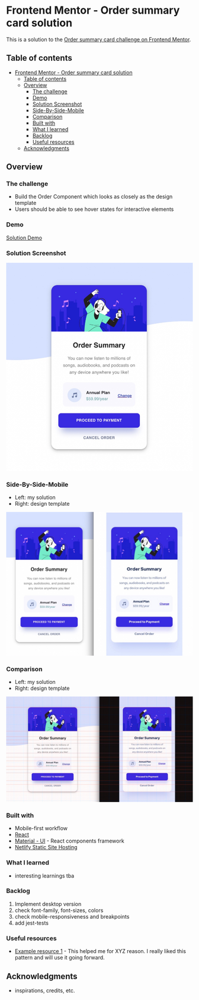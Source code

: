 # Frontend Mentor - Order summary card solution

This is a solution to the [Order summary card challenge on Frontend Mentor](https://www.frontendmentor.io/challenges/order-summary-component-QlPmajDUj).

## Table of contents

- [Frontend Mentor - Order summary card solution](#frontend-mentor---order-summary-card-solution)
  - [Table of contents](#table-of-contents)
  - [Overview](#overview)
    - [The challenge](#the-challenge)
    - [Demo](#demo)
    - [Solution Screenshot](#solution-screenshot)
    - [Side-By-Side-Mobile](#side-by-side-mobile)
    - [Comparison](#comparison)
    - [Built with](#built-with)
    - [What I learned](#what-i-learned)
    - [Backlog](#backlog)
    - [Useful resources](#useful-resources)
  - [Acknowledgments](#acknowledgments)

## Overview

### The challenge

- Build the Order Component which looks as closely as the design template
- Users should be able to see hover states for interactive elements

### Demo

[Solution Demo](https://vigorous-wright-d3c341.netlify.app/)

### Solution Screenshot

![solution](./doc/screenshot-mobile.jpeg)

### Side-By-Side-Mobile

- Left: my solution
- Right: design template

![side-by-side-mobile](doc/screenshot-side-by-side-mobile.jpeg)

### Comparison

- Left: my solution
- Right: design template

![comparison](doc/comparison-mobile.jpeg)

### Built with

- Mobile-first workflow
- [React](https://reactjs.org/)
- [Material - UI](https://material-ui.com) - React components framework
- [Netlify Static Site Hosting](https://netlify.com)

### What I learned

- interesting learnings tba

### Backlog

1. Implement desktop version
1. check font-family, font-sizes, colors
1. check mobile-responsiveness and breakpoints
1. add jest-tests

### Useful resources

- [Example resource 1](https://www.example.com) - This helped me for XYZ reason. I really liked this pattern and will use it going forward.

## Acknowledgments

- inspirations, credits, etc.

